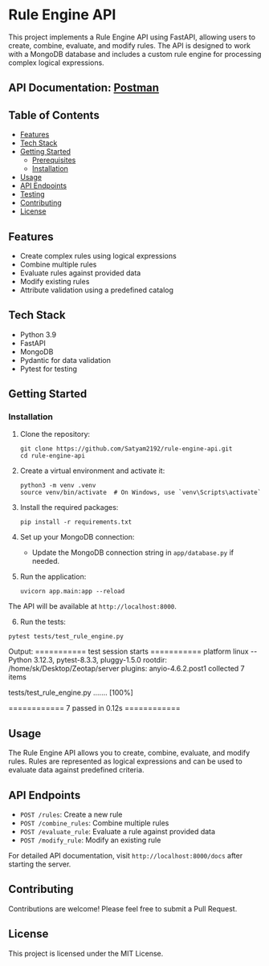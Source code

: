 # Rule Engine API

This project implements a Rule Engine API using FastAPI, allowing users to create, combine, evaluate, and modify rules. The API is designed to work with a MongoDB database and includes a custom rule engine for processing complex logical expressions.

## API Documentation: [Postman](https://documenter.getpostman.com/view/31555061/2sAXxWZ9JG)

## Table of Contents

- [Features](#features)
- [Tech Stack](#tech-stack)
- [Getting Started](#getting-started)
  - [Prerequisites](#prerequisites)
  - [Installation](#installation)
- [Usage](#usage)
- [API Endpoints](#api-endpoints)
- [Testing](#testing)
- [Contributing](#contributing)
- [License](#license)

## Features

- Create complex rules using logical expressions
- Combine multiple rules
- Evaluate rules against provided data
- Modify existing rules
- Attribute validation using a predefined catalog

## Tech Stack

- Python 3.9
- FastAPI
- MongoDB 
- Pydantic for data validation
- Pytest for testing


## Getting Started

### Installation

1. Clone the repository:
   ```
   git clone https://github.com/Satyam2192/rule-engine-api.git
   cd rule-engine-api
   ```

2. Create a virtual environment and activate it:
   ```
   python3 -m venv .venv
   source venv/bin/activate  # On Windows, use `venv\Scripts\activate`
   ```

3. Install the required packages:
   ```
   pip install -r requirements.txt
   ```

4. Set up your MongoDB connection:
   - Update the MongoDB connection string in `app/database.py` if needed.

5. Run the application:
   ```
   uvicorn app.main:app --reload
   ```

The API will be available at `http://localhost:8000`.

6. Run the tests:
```
pytest tests/test_rule_engine.py
```
Output:
=========== test session starts ===========
platform linux -- Python 3.12.3, pytest-8.3.3, pluggy-1.5.0
rootdir: /home/sk/Desktop/Zeotap/server
plugins: anyio-4.6.2.post1
collected 7 items                         

tests/test_rule_engine.py .......   [100%]

============ 7 passed in 0.12s ============

## Usage

The Rule Engine API allows you to create, combine, evaluate, and modify rules. Rules are represented as logical expressions and can be used to evaluate data against predefined criteria.

## API Endpoints

- `POST /rules`: Create a new rule
- `POST /combine_rules`: Combine multiple rules
- `POST /evaluate_rule`: Evaluate a rule against provided data
- `POST /modify_rule`: Modify an existing rule

For detailed API documentation, visit `http://localhost:8000/docs` after starting the server.


## Contributing

Contributions are welcome! Please feel free to submit a Pull Request.

## License

This project is licensed under the MIT License.

